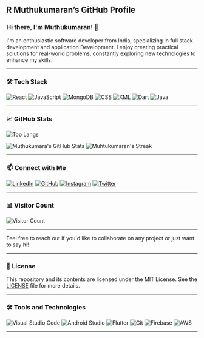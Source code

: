 ## R Muthukumaran’s GitHub Profile


### Hi there, I'm Muthukumaran! 👋

I'm an enthusiastic software developer from India, specializing in full stack development and application Development. I enjoy creating practical solutions for real-world problems, constantly exploring new technologies to enhance my skills.

---

### 🛠️ Tech Stack

![React](https://img.shields.io/badge/-React-61DAFB?style=flat&logo=react&logoColor=white)
![JavaScript](https://img.shields.io/badge/-JavaScript-F7DF1E?style=flat&logo=javascript&logoColor=white)
![MongoDB](https://img.shields.io/badge/-MongoDB-47A248?style=flat&logo=mongodb&logoColor=white)
![CSS](https://img.shields.io/badge/-CSS-1572B6?style=flat&logo=css3&logoColor=white)
![XML](https://img.shields.io/badge/-XML-00599C?style=flat&logo=xml&logoColor=white)
![Dart](https://img.shields.io/badge/-Dart-0175C2?style=flat&logo=dart&logoColor=white)
![Java](https://img.shields.io/badge/-Java-007396?style=flat&logo=java&logoColor=white)

---

### 📈 GitHub Stats

![Top Langs](https://github-readme-stats.vercel.app/api/top-langs/?username=Kumaran-raja&layout=compact&theme=merko)

![Muthukumara's GitHub Stats](https://github-readme-stats.vercel.app/api?username=Kumaran-raja&show_icons=true&theme=merko)
![Muhtukumaran's Streak](https://github-readme-streak-stats.herokuapp.com/?user=Kumaran-raja&theme=merko)

---
### 📫 Connect with Me

[![LinkedIn](https://img.shields.io/badge/-LinkedIn-0A66C2?style=flat&logo=linkedin&logoColor=white)]( https://www.linkedin.com/in/muthukumaran-r/)
[![GitHub](https://img.shields.io/badge/-GitHub-181717?style=flat&logo=github&logoColor=white)](https://github.com/Kumaran-raja)
[![Instagram](https://img.shields.io/badge/-Instagram-E4405F?style=flat&logo=instagram&logoColor=white)](https://www.instagram.com/kumaranraja_22/)
[![Twitter](https://img.shields.io/badge/-Twitter-1DA1F2?style=flat&logo=twitter&logoColor=white)](https://twitter.com/kumaran_raja22/)



---


### 📊 Visitor Count

![Visitor Count](https://komarev.com/ghpvc/?username=Kumaran-raja&color=blueviolet&style=flat)

---

Feel free to reach out if you'd like to collaborate on any project or just want to say hi!

---

### 📝 License

This repository and its contents are licensed under the MIT License. See the [LICENSE](LICENSE) file for more details.

---

### 🛠️ Tools and Technologies

![Visual Studio Code](https://img.shields.io/badge/-VSCode-007ACC?style=flat&logo=visual-studio-code&logoColor=white)
![Android Studio](https://img.shields.io/badge/-Android%20Studio-3DDC84?style=flat&logo=android-studio&logoColor=white)
![Flutter](https://img.shields.io/badge/-Flutter-02569B?style=flat&logo=flutter&logoColor=white)
![Git](https://img.shields.io/badge/-Git-F05032?style=flat&logo=git&logoColor=white)
![Firebase](https://img.shields.io/badge/-Firebase-FFCA28?style=flat&logo=firebase&logoColor=black)
![AWS](https://img.shields.io/badge/-AWS-232F3E?style=flat&logo=amazon-aws&logoColor=white)

---
